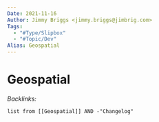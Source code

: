 ```yaml
---
Date: 2021-11-16
Author: Jimmy Briggs <jimmy.briggs@jimbrig.com>
Tags:
  - "#Type/Slipbox"
  - "#Topic/Dev"
Alias: Geospatial
---
```


# Geospatial

*Backlinks:*

````dataview
list from [[Geospatial]] AND -"Changelog"
````
